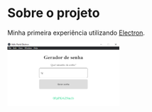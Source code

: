# Sobre o projeto

Minha primeira experiência utilizando [Electron](https://www.electronjs.org).



<img alt="thumb" title="thumb" src="doc\thumb.png"  width="50%">

